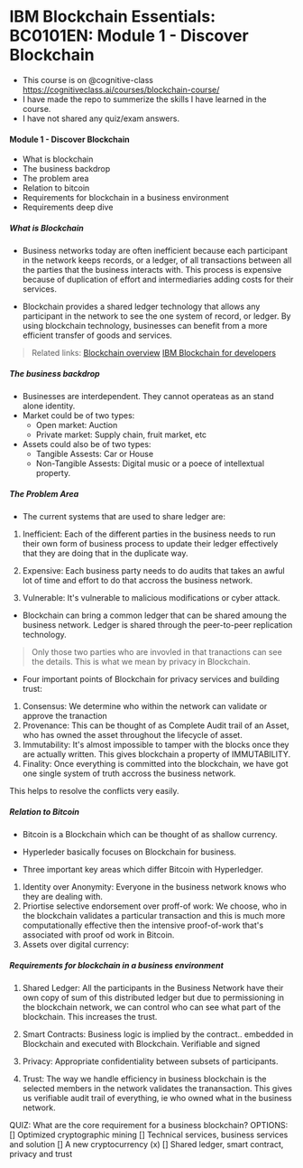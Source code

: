 # IBM Blockchain Essentials: BC0101EN: Module 1 - Discover Blockchain

- This course is on @cognitive-class https://cognitiveclass.ai/courses/blockchain-course/ 
- I have made the repo to summerize the skills I have learned in the course.
- I have not shared any quiz/exam answers. 

#### Module 1 - Discover Blockchain
- What is blockchain
- The business backdrop
- The problem area
- Relation to bitcoin
- Requirements for blockchain in a business environment
- Requirements deep dive

##### What is Blockchain
- Business networks today are often inefficient because each participant in the network keeps records, or a ledger, of all transactions between all the parties that the business interacts with. This process is expensive because of duplication of effort and intermediaries adding costs for their services.

- Blockchain provides a shared ledger technology that allows any participant in the network to see the one system of record, or ledger. By using blockchain technology, businesses can benefit from a more efficient transfer of goods and services.

> Related links: 
> [Blockchain overview](https://developer.ibm.com/courses/wp-content/uploads/sites/83/BlockchainOverview.pdf?cm_mc_uid=23535470294415401314130&cm_mc_sid_50200000=47032971540756862995)
> [IBM Blockchain for developers](https://developer.ibm.com/blockchain/?cm_mc_uid=23535470294415401314130&cm_mc_sid_50200000=47032971540756862995)

##### The business backdrop
- Businesses are interdependent. They cannot operateas as an stand alone identity.
- Market could be of two types:
	- Open market: Auction
	- Private market: Supply chain, fruit market, etc
- Assets could also be of two types:
	- Tangible Assests: Car or House
	- Non-Tangible Assests: Digital music or a poece of intellextual property.	

##### The Problem Area
- The current systems that are used to share ledger are: 
1. Inefficient: Each of the different parties in the business needs to run their own form of business process to update their ledger effectively that they are doing that in the duplicate way.

2. Expensive: Each business party needs to do audits that takes an awful lot of time and effort to do that accross the business network.

3. Vulnerable: It's vulnerable to malicious modifications or cyber attack. 


- Blockchain can bring a common ledger that can be shared amoung the business network. Ledger is shared through the peer-to-peer replication technology. 

> Only those two parties who are invovled in that tranactions can see the details. This is what we mean by privacy in Blockchain. 


- Four important points of Blockchain for privacy services and building trust:

1. Consensus: We determine who within the network can validate or approve the tranaction
2. Provenance: This can be thought of as Complete Audit trail of an Asset, who has owned the asset throughout the lifecycle of asset. 
3. Immutability: It's almost impossible to tamper with the blocks once they are actually written. This gives blockchain a property of IMMUTABILITY.
4. Finality: Once everything is committed into the blockchain, we have got one single system of truth accross the business network.

This helps to resolve the conflicts very easily.

##### Relation to Bitcoin
- Bitcoin is a Blockchain which can be thought of as shallow currency.
- Hyperleder basically focuses on Blockchain for business.

- Three important key areas which differ Bitcoin with Hyperledger.
1. Identity over Anonymity: Everyone in the business network knows who they are dealing with.
2. Priortise selective endorsement over proff-of work: We choose, who in the blockchain validates a particular transaction and this is much more computationally effective then the intensive proof-of-work that's associated with proof od work in Bitcoin.
3. Assets over digital currency:  


##### Requirements for blockchain in a business environment
1. Shared Ledger: All the participants in the Business Network have their own copy of sum of this distributed ledger but due to permissioning in the blockchain network, we can control who can see what part of the blockchain. This increases the trust.

2. Smart Contracts: Business logic is implied by the contract.. embedded in Blockchain and executed with Blockchain. Verifiable and signed

3. Privacy: Appropriate confidentiality between subsets of participants.

4. Trust: The way we handle efficiency in business blockchain is the selected members in the network validates the tranansaction. This gives us verifiable audit trail of everything, ie who owned what in the business network.


QUIZ: What are the core requirement for a business blockchain? 
OPTIONS: 
[] Optimized cryptographic mining 
[] Technical services, business services and solution 
[] A new cryptocurrency (x) 
[] Shared ledger, smart contract, privacy and trust 

